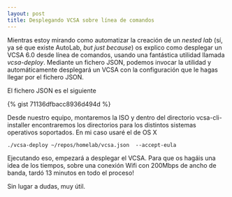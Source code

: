 ```yaml
---
layout: post
title: Desplegando VCSA sobre línea de comandos
---
```


Mientras estoy mirando como automatizar la creación de un *nested lab* (sí, ya sé que existe AutoLab, *but just because*) os explico como desplegar un VCSA 6.0 desde línea de comandos, usando una fantástica utilidad llamada *vcsa-deploy*. Mediante un fichero JSON, podemos invocar la utilidad y automáticamente desplegará un VCSA con la configuración que le hagas llegar por el fichero JSON.

El fichero JSON es el siguiente

{% gist 71136dfbacc8936d494d %}
	
Desde nuestro equipo, montaremos la ISO y dentro del directorio vcsa-cli-installer encontraremos los directorios para los distintos sistemas operativos soportados. En mi caso usaré el de OS X

```./vcsa-deploy ~/repos/homelab/vcsa.json  --accept-eula```

Ejecutando eso, empezará a desplegar el VCSA. Para que os hagáis una idea de los tiempos, sobre una conexión Wifi con 200Mbps de ancho de banda, tardó 13 minutos en todo el proceso!

Sin lugar a dudas, muy útil.